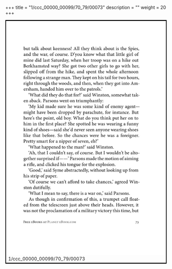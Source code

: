 +++
title = "1/ccc_00000_00099/70_79/00073"
description = ""
weight = 20
+++

<table style="border:2px solid black;max-width:800px;max-height:800px;" 
><tr><td>
<img class="center-fit-jpg"
src="/jpg_/out_jpg_1984__073.jpg">
1/ccc_00000_00099/70_79/00073
</img></td></tr></table>
